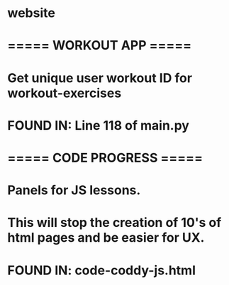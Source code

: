 # website

# ===== WORKOUT APP ===== #
# Get unique user workout ID for workout-exercises
# FOUND IN: Line 118 of main.py

# ===== CODE PROGRESS ===== #
# Panels for JS lessons.
# This will stop the creation of 10's of html pages and be easier for UX.
# FOUND IN: code-coddy-js.html